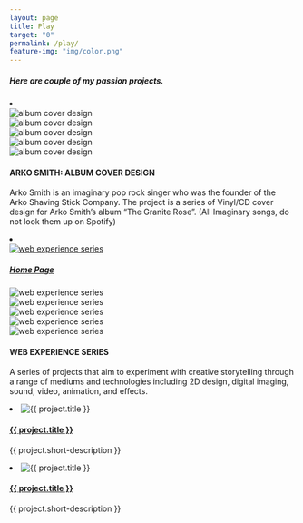 ```yaml
---
layout: page
title: Play
target: "0"
permalink: /play/
feature-img: "img/color.png"
---
```


<h5>Here are couple of my passion projects.</h5>
  <div class="play">
            <li class="padding-small">
            <div class="one-time">
              <div><img src="../img/play/arko2.jpg" alt="album cover design"/></div>
              <div><img src="../img/play/arko3.jpg" alt="album cover design"/></div>
              <div><img src="../img/play/arko4.jpg" alt="album cover design"/></div>
              <div><img src="../img/play/arko5.jpg" alt="album cover design"/></div>
              <div><img src="../img/play/arko6.jpg" alt="album cover design"/></div>
            </div>
          <h4>ARKO SMITH: ALBUM COVER DESIGN</h4>
          <p>Arko Smith is an imaginary pop rock singer who was the founder of the Arko Shaving Stick Company. The project is a series of Vinyl/CD cover design for Arko Smith’s album “The Granite Rose”. (All Imaginary songs, do not look them up on Spotify)</p>
        </li>
            <li class="padding-large">
              <div class="one-time">
                <div><a href="https://home-d9b8a.firebaseapp.com"><img src="../img/play/web1.jpg" alt="web experience series"/><h5>Home Page</h5></a></div>
                <div><img src="../img/play/web2.jpg" alt="web experience series"/></div>
                <div><img src="../img/play/web3.jpg" alt="web experience series"/></div>
                <div><img src="../img/play/web4.jpg" alt="web experience series"/></div>
                <div><img src="../img/play/web5.jpg" alt="web experience series"/></div>
                <div><img src="../img/play/web6.jpg" alt="web experience series"/></div>
            </div>
          <h4>WEB EXPERIENCE SERIES</h4>
          <p>A series of projects that aim to experiment with creative storytelling through a range of mediums and technologies including 2D design, digital imaging, sound, video, animation, and effects.</p>
        </li>
                <li class="padding-large">
          <img src="{{ project.thumbnail-path }}" alt="{{ project.title }}"/>
          <a href="{{ project.url }}"><h4>{{ project.title }}</h4></a>
          <p>{{ project.short-description }}</p>
        </li>
                <li class="padding-large">
          <img src="{{ project.thumbnail-path }}" alt="{{ project.title }}"/>
          <a href="{{ project.url }}"><h4>{{ project.title }}</h4></a>
          <p>{{ project.short-description }}</p>
        </li>
  </div>

